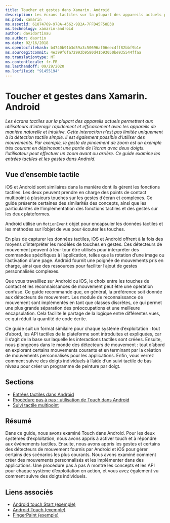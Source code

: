 ```yaml
---
title: Toucher et gestes dans Xamarin. Android
description: Les écrans tactiles sur la plupart des appareils actuels permettent aux utilisateurs d’interagir rapidement et efficacement avec les appareils de manière naturelle et intuitive. Cette interaction n’est pas limitée uniquement à la détection tactile simple. il est également possible d’utiliser des mouvements. Par exemple, le geste de pincement de zoom est un exemple très courant en dépinceant une partie de l’écran avec deux doigts. l’utilisateur peut effectuer un zoom avant ou arrière. Ce guide examine les entrées tactiles et les gestes dans Android.
ms.prod: xamarin
ms.assetid: 61874769-978A-4562-9B2A-7FFD45F58B38
ms.technology: xamarin-android
author: davidortinau
ms.author: daortin
ms.date: 02/16/2018
ms.openlocfilehash: b4740b91b3d59a3c50696af06eec4ff82bbf9b1e
ms.sourcegitcommit: 4e399f6fa72993b9580d41b93050be935544ffaa
ms.translationtype: MT
ms.contentlocale: fr-FR
ms.lasthandoff: 09/29/2020
ms.locfileid: "91455194"
---
```

# <a name="touch-and-gestures-in-xamarinandroid"></a>Toucher et gestes dans Xamarin. Android

_Les écrans tactiles sur la plupart des appareils actuels permettent aux utilisateurs d’interagir rapidement et efficacement avec les appareils de manière naturelle et intuitive. Cette interaction n’est pas limitée uniquement à la détection tactile simple. il est également possible d’utiliser des mouvements. Par exemple, le geste de pincement de zoom est un exemple très courant en dépinceant une partie de l’écran avec deux doigts. l’utilisateur peut effectuer un zoom avant ou arrière. Ce guide examine les entrées tactiles et les gestes dans Android._

## <a name="touch-overview"></a>Vue d’ensemble tactile

iOS et Android sont similaires dans la manière dont ils gèrent les fonctions tactiles. Les deux peuvent prendre en charge des points de contact multipoint à plusieurs touches sur les gestes d’écran et complexes. Ce guide présente certaines des similarités des concepts, ainsi que les particularités de l’implémentation des fonctions tactiles et des gestes sur les deux plateformes.

Android utilise un `MotionEvent` objet pour encapsuler les données tactiles et les méthodes sur l’objet de vue pour écouter les touches.

En plus de capturer les données tactiles, iOS et Android offrent à la fois des moyens d’interpréter les modèles de touches en gestes. Ces détecteurs de mouvement peuvent à leur tour être utilisés pour interpréter des commandes spécifiques à l’application, telles que la rotation d’une image ou l’activation d’une page. Android fournit une poignée de mouvements pris en charge, ainsi que des ressources pour faciliter l’ajout de gestes personnalisés complexes.

Que vous travailliez sur Android ou iOS, le choix entre les touches de contact et les reconnaissances de mouvement peut être une opération confuse. Ce guide recommande que, en général, la préférence soit donnée aux détecteurs de mouvement. Les module de reconnaissance de mouvement sont implémentés en tant que classes discrètes, ce qui permet une plus grande séparation des préoccupations et une meilleure encapsulation. Cela facilite le partage de la logique entre différentes vues, ce qui réduit la quantité de code écrite.

Ce guide suit un format similaire pour chaque système d’exploitation : tout d’abord, les API tactiles de la plateforme sont introduites et expliquées, car il s’agit de la base sur laquelle les interactions tactiles sont créées. Ensuite, nous plongeons dans le monde des détecteurs de mouvement : tout d’abord en explorant certains mouvements courants et en terminant par la création de mouvements personnalisés pour les applications. Enfin, vous verrez comment suivre des doigts individuels à l’aide d’un suivi tactile de bas niveau pour créer un programme de peinture par doigt.

## <a name="sections"></a>Sections

- [Entrées tactiles dans Android](~/android/app-fundamentals/touch/android-touch-walkthrough.md)
- [Procédure pas à pas : utilisation de Touch dans Android](~/android/app-fundamentals/touch/android-touch-walkthrough.md)
- [Suivi tactile multipoint](touch-tracking.md)

## <a name="summary"></a>Résumé

Dans ce guide, nous avons examiné Touch dans Android. Pour les deux systèmes d’exploitation, nous avons appris à activer touch et à répondre aux événements tactiles. Ensuite, nous avons appris les gestes et certains des détecteurs de mouvement fournis par Android et iOS pour gérer certains des scénarios les plus courants. Nous avons examiné comment créer des mouvements personnalisés et les implémenter dans des applications. Une procédure pas à pas A montré les concepts et les API pour chaque système d’exploitation en action, et vous avez également vu comment suivre des doigts individuels.

## <a name="related-links"></a>Liens associés

- [Android touch Start (exemple)](/samples/xamarin/monodroid-samples/applicationfundamentals-touch-start)
- [Android Touch (exemple)](/samples/xamarin/monodroid-samples/applicationfundamentals-touch-final)
- [FingerPaint (exemple)](/samples/xamarin/monodroid-samples/applicationfundamentals-fingerpaint)